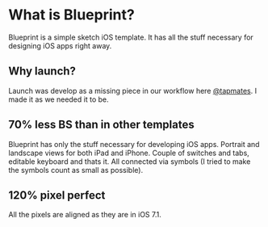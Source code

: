 # What is Blueprint?

Blueprint is a simple sketch iOS template. It has all the stuff necessary for designing iOS apps right away.

## Why launch?

Launch was develop as a missing piece in our workflow here [@tapmates](http://tapmates.com/). I made it as we needed it to be.

## 70% less BS than in other templates

Blueprint has only the stuff necessary for developing iOS apps. Portrait and landscape views for both iPad and iPhone. Couple of switches and tabs, editable keyboard and thats it. All connected via symbols (I tried to make the symbols count as small as possible).

## 120% pixel perfect

All the pixels are aligned as they are in iOS 7.1.